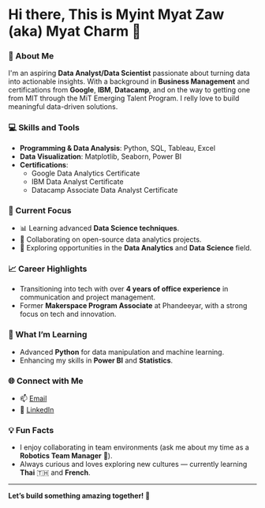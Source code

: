 # Hi there, This is Myint Myat Zaw (aka) Myat Charm 👋

### 🌟 About Me
I'm an aspiring **Data Analyst/Data Scientist** passionate about turning data into actionable insights. With a background in **Business Management** and certifications from **Google**, **IBM**, **Datacamp**, and on the way to getting one from MIT through the MiT Emerging Talent Program. I relly love to build meaningful data-driven solutions.

### 💻 Skills and Tools
- **Programming & Data Analysis**: Python, SQL, Tableau, Excel
- **Data Visualization**: Matplotlib, Seaborn, Power BI
- **Certifications**: 
  - Google Data Analytics Certificate
  - IBM Data Analyst Certificate
  - Datacamp Associate Data Analyst Certificate

### 🎯 Current Focus
- 📊 Learning advanced **Data Science techniques**.
- 🤝 Collaborating on open-source data analytics projects.
- 🚀 Exploring opportunities in the **Data Analytics** and **Data Science** field.

### 📈 Career Highlights
- Transitioning into tech with over **4 years of office experience** in communication and project management.
- Former **Makerspace Program Associate** at Phandeeyar, with a strong focus on tech and innovation.

### 🌱 What I’m Learning
- Advanced **Python** for data manipulation and machine learning.
- Enhancing my skills in **Power BI** and **Statistics**.

### 🌐 Connect with Me
- 📫 [Email](myintmyatzaw@gmail.com)
- 💼 [LinkedIn](https://www.linkedin.com/in/myintmyatzaw/)

### 💡 Fun Facts
- I enjoy collaborating in team environments (ask me about my time as a **Robotics Team Manager** 🤖).
- Always curious and loves exploring new cultures — currently learning **Thai** 🇹🇭 and **French**.

---

**Let’s build something amazing together! 🌟**
